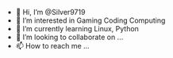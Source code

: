 - 👋 Hi, I’m @Silver9719
- 👀 I’m interested in Gaming Coding Computing
- 🌱 I’m currently learning Linux, Python
- 💞️ I’m looking to collaborate on ...
- 📫 How to reach me ...

<!---
Silver9719/Silver9719 is a ✨ special ✨ repository because its `README.md` (this file) appears on your GitHub profile.
You can click the Preview link to take a look at your changes.
--->
